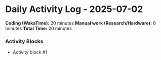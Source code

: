 # Daily Activity Log - 2025-07-02

**Coding (WakaTime):** 20 minutes
**Manual work (Research/Hardware):** 0 minutes
**Total Time:** 20 minutes

### Activity Blocks
- Activity block #1
